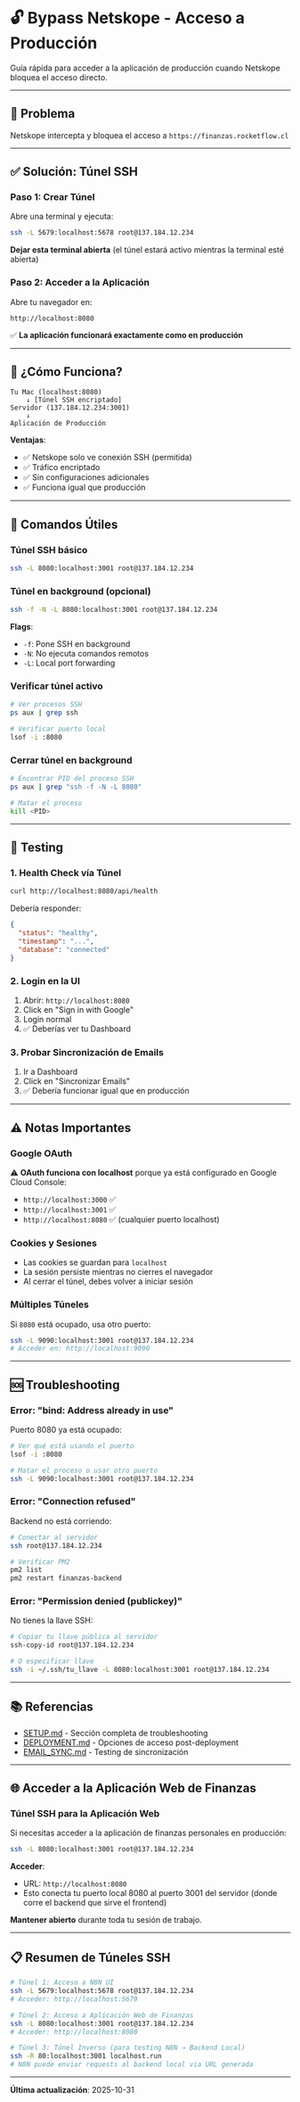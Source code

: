 # 🔓 Bypass Netskope - Acceso a Producción

Guía rápida para acceder a la aplicación de producción cuando Netskope bloquea el acceso directo.

---

## 🚫 Problema

Netskope intercepta y bloquea el acceso a `https://finanzas.rocketflow.cl`

---

## ✅ Solución: Túnel SSH

### Paso 1: Crear Túnel

Abre una terminal y ejecuta:

```bash
ssh -L 5679:localhost:5678 root@137.184.12.234
```

**Dejar esta terminal abierta** (el túnel estará activo mientras la terminal esté abierta)

### Paso 2: Acceder a la Aplicación

Abre tu navegador en:

```
http://localhost:8080
```

✅ **La aplicación funcionará exactamente como en producción**

---

## 📝 ¿Cómo Funciona?

```
Tu Mac (localhost:8080)
    ↓ [Túnel SSH encriptado]
Servidor (137.184.12.234:3001)
    ↓
Aplicación de Producción
```

**Ventajas**:
- ✅ Netskope solo ve conexión SSH (permitida)
- ✅ Tráfico encriptado
- ✅ Sin configuraciones adicionales
- ✅ Funciona igual que producción

---

## 🔧 Comandos Útiles

### Túnel SSH básico
```bash
ssh -L 8080:localhost:3001 root@137.184.12.234
```

### Túnel en background (opcional)
```bash
ssh -f -N -L 8080:localhost:3001 root@137.184.12.234
```

**Flags**:
- `-f`: Pone SSH en background
- `-N`: No ejecuta comandos remotos
- `-L`: Local port forwarding

### Verificar túnel activo
```bash
# Ver procesos SSH
ps aux | grep ssh

# Verificar puerto local
lsof -i :8080
```

### Cerrar túnel en background
```bash
# Encontrar PID del proceso SSH
ps aux | grep "ssh -f -N -L 8080"

# Matar el proceso
kill <PID>
```

---

## 🧪 Testing

### 1. Health Check vía Túnel
```bash
curl http://localhost:8080/api/health
```

Debería responder:
```json
{
  "status": "healthy",
  "timestamp": "...",
  "database": "connected"
}
```

### 2. Login en la UI
1. Abrir: `http://localhost:8080`
2. Click en "Sign in with Google"
3. Login normal
4. ✅ Deberías ver tu Dashboard

### 3. Probar Sincronización de Emails
1. Ir a Dashboard
2. Click en "Sincronizar Emails"
3. ✅ Debería funcionar igual que en producción

---

## ⚠️ Notas Importantes

### Google OAuth
⚠️ **OAuth funciona con localhost** porque ya está configurado en Google Cloud Console:
- `http://localhost:3000` ✅
- `http://localhost:3001` ✅
- `http://localhost:8080` ✅ (cualquier puerto localhost)

### Cookies y Sesiones
- Las cookies se guardan para `localhost`
- La sesión persiste mientras no cierres el navegador
- Al cerrar el túnel, debes volver a iniciar sesión

### Múltiples Túneles
Si `8080` está ocupado, usa otro puerto:
```bash
ssh -L 9090:localhost:3001 root@137.184.12.234
# Acceder en: http://localhost:9090
```

---

## 🆘 Troubleshooting

### Error: "bind: Address already in use"

Puerto 8080 ya está ocupado:

```bash
# Ver qué está usando el puerto
lsof -i :8080

# Matar el proceso o usar otro puerto
ssh -L 9090:localhost:3001 root@137.184.12.234
```

### Error: "Connection refused"

Backend no está corriendo:

```bash
# Conectar al servidor
ssh root@137.184.12.234

# Verificar PM2
pm2 list
pm2 restart finanzas-backend
```

### Error: "Permission denied (publickey)"

No tienes la llave SSH:

```bash
# Copiar tu llave pública al servidor
ssh-copy-id root@137.184.12.234

# O especificar llave
ssh -i ~/.ssh/tu_llave -L 8080:localhost:3001 root@137.184.12.234
```

---

## 📚 Referencias

- [SETUP.md](./SETUP.md#acceso-bloqueado-por-netskope-producción) - Sección completa de troubleshooting
- [DEPLOYMENT.md](./DEPLOYMENT.md#paso-7-probar-la-aplicación) - Opciones de acceso post-deployment
- [EMAIL_SYNC.md](./EMAIL_SYNC.md#4-verificación-post-deployment) - Testing de sincronización

---

## 🌐 Acceder a la Aplicación Web de Finanzas

### Túnel SSH para la Aplicación Web

Si necesitas acceder a la aplicación de finanzas personales en producción:

```bash
ssh -L 8080:localhost:3001 root@137.184.12.234
```

**Acceder**:
- URL: `http://localhost:8080`
- Esto conecta tu puerto local 8080 al puerto 3001 del servidor (donde corre el backend que sirve el frontend)

**Mantener abierto** durante toda tu sesión de trabajo.

---

## 📋 Resumen de Túneles SSH

```bash
# Túnel 1: Acceso a N8N UI
ssh -L 5679:localhost:5678 root@137.184.12.234
# Acceder: http://localhost:5679

# Túnel 2: Acceso a Aplicación Web de Finanzas
ssh -L 8080:localhost:3001 root@137.184.12.234
# Acceder: http://localhost:8080

# Túnel 3: Túnel Inverso (para testing N8N → Backend Local)
ssh -R 80:localhost:3001 localhost.run
# N8N puede enviar requests al backend local via URL generada
```

---

**Última actualización**: 2025-10-31


